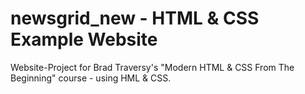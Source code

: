 # newsgrid_new - HTML & CSS Example Website
Website-Project for Brad Traversy's "Modern HTML & CSS From The Beginning" course - using HML & CSS.
